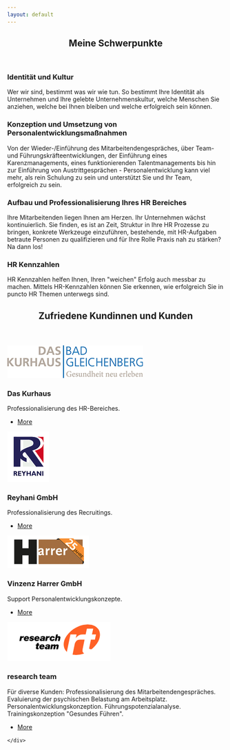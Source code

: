 ```yaml
---
layout: default
---
```


<!-- Section -->
<section>
	<header class="major">
		<h2>Meine Schwerpunkte</h2>
	</header>
	<div class="features">
		<article>
			<span class="icon fa-diamond"></span>
			<div class="content">
				<h3>Identität und Kultur</h3>
				<p>Wer wir sind, bestimmt was wir wie tun. So bestimmt Ihre Identität als Unternehmen und Ihre gelebte Unternehmenskultur, welche Menschen Sie anziehen, welche bei Ihnen bleiben und welche erfolgreich sein können.</p>
			</div>
		</article>
		<article>
			<span class="icon fa-paper-plane"></span>
			<div class="content">
				<h3>Konzeption und Umsetzung von Personalentwicklungsmaßnahmen</h3>
				<p>Von der Wieder-/Einführung des Mitarbeitendengespräches, über Team- und Führungskräfteentwicklungen, der Einführung eines Karenzmanagements, eines funktionierenden Talentmanagements bis hin zur Einführung von Austrittgesprächen - Personalentwicklung kann viel mehr, als rein Schulung zu sein und unterstützt Sie und Ihr Team, erfolgreich zu sein.</p>
			</div>
		</article>
		<article>
			<span class="icon fa-rocket"></span>
			<div class="content">
				<h3>Aufbau und Professionalisierung Ihres HR Bereiches</h3>
				<p>Ihre Mitarbeitenden liegen Ihnen am Herzen. Ihr Unternehmen wächst kontinuierlich. Sie finden, es ist an Zeit, Struktur in Ihre HR Prozesse zu bringen, konkrete Werkzeuge einzuführen, bestehende, mit HR-Aufgaben betraute Personen zu qualifizieren und für Ihre Rolle Praxis nah zu stärken? Na dann los!</p>
			</div>
		</article>
		<article>
			<span class="icon fa-signal"></span>
			<div class="content">
				<h3>HR Kennzahlen</h3>
				<p>HR Kennzahlen helfen Ihnen, Ihren "weichen" Erfolg auch messbar zu machen. Mittels HR-Kennzahlen können Sie erkennen, wie erfolgreich Sie in puncto HR Themen unterwegs sind.</p>
			</div>
		</article>
	</div>
</section>

<!-- Section -->
<section>
	<header class="major">
		<h2>Zufriedene Kundinnen und Kunden</h2>
	</header>
	<div class="posts">
		<article>
			<a href="#" class="image"><img src="assets/images/logo das kurhaus.jpg" alt="" /></a>
			<h3>Das Kurhaus</h3>
			<p>Professionalisierung des HR-Bereiches.</p>
			<ul class="actions">
				<li><a href="#" class="button">More</a></li>
			</ul>
		</article>
		<article>
			<a href="#" class="image"><img src="assets/images/Logo Reyhani.png" alt="" /></a>
			<h3>Reyhani GmbH</h3>
			<p>Professionalisierung des Recruitings.</p>
			<ul class="actions">
				<li><a href="#" class="button">More</a></li>
			</ul>
		</article>
		<article>
			<a href="#" class="image"><img src="assets/images/Logo Vinzenz Harrer GmbH.png" alt="" /></a>
			<h3>Vinzenz Harrer GmbH</h3>
			<p>Support Personalentwicklungskonzepte.</p>
			<ul class="actions">
				<li><a href="#" class="button">More</a></li>
			</ul>
		</article>
		<article>
			<a href="#" class="image"><img src="assets/images/Logo rt.png" alt="" /></a>
			<h3>research team</h3>
			<p>Für diverse Kunden: Professionalisierung des Mitarbeitendengespräches. Evaluierung der psychischen Belastung am Arbeitsplatz. Personalentwicklungskonzeption. Führungspotenzialanalyse. Trainingskonzeption "Gesundes Führen".</p>
			<ul class="actions">
				<li><a href="#" class="button">More</a></li>
			</ul>
		</article>
		
	</div>
</section>
